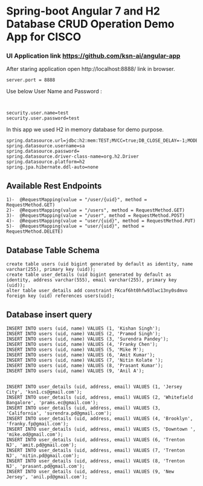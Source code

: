 # Spring-boot Angular 7 and H2 Database CRUD Operation Demo App for CISCO

### UI Application link   https://github.com/ksn-ai/angular-app


After staring application open http://localhost:8888/ link in browser.
  
```
server.port = 8888

```


Use below User Name and Password :

```


security.user.name=test
security.user.password=test

```

In this app we used H2 in memory database for demo purpose. 



```
spring.datasource.url=jdbc:h2:mem:TEST;MVCC=true;DB_CLOSE_DELAY=-1;MODE=Oracle
spring.datasource.username=sa
spring.datasource.password=
spring.datasource.driver-class-name=org.h2.Driver
spring.datasource.platform=h2
spring.jpa.hibernate.ddl-auto=none
```

## Available Rest Endpoints

```
1)-  @RequestMapping(value = "/user/{uid}", method = RequestMethod.GET)
2)-  @RequestMapping(value = "/users", method = RequestMethod.GET)
3)-  @RequestMapping(value = "/user", method = RequestMethod.POST)
4)-  @RequestMapping(value = "user/{uid}", method = RequestMethod.PUT)
5)-  @RequestMapping(value = "user/{uid}", method = RequestMethod.DELETE)
```

## Database Table Schema

```
create table users (uid bigint generated by default as identity, name varchar(255), primary key (uid));
create table user_details (uid bigint generated by default as identity, address varchar(555), email varchar(255), primary key (uid));
alter table user_details add constraint FKcaf6ht0hfw93lwc13ny0sdmvo foreign key (uid) references users(uid);

```

## Database insert query

```
INSERT INTO users (uid, name) VALUES (1, 'Kishan Singh');
INSERT INTO users (uid, name) VALUES (2, 'Pramod Singh');
INSERT INTO users (uid, name) VALUES (3, 'Surendra Pandey');
INSERT INTO users (uid, name) VALUES (4, 'Franky Chen');
INSERT INTO users (uid, name) VALUES (5, 'Mike M');
INSERT INTO users (uid, name) VALUES (6, 'Amit Kumar');
INSERT INTO users (uid, name) VALUES (7, 'Nitin Kolate ');
INSERT INTO users (uid, name) VALUES (8, 'Prasant Kumar');
INSERT INTO users (uid, name) VALUES (9, 'Anil A');


INSERT INTO user_details (uid, address, email) VALUES (1, 'Jersey City', 'ksn1.cs@gmail.com');
INSERT INTO user_details (uid, address, email) VALUES (2, 'Whitefield Bangalore', 'prams.ec@gmail.com');
INSERT INTO user_details (uid, address, email) VALUES (3, 'California', 'surendra.pd@gmail.com');
INSERT INTO user_details (uid, address, email) VALUES (4, 'Brooklyn', 'franky.fp@gmail.com');
INSERT INTO user_details (uid, address, email) VALUES (5, 'Downtown ', 'mike.od@gmail.com');
INSERT INTO user_details (uid, address, email) VALUES (6, 'Trenton NJ', 'amit.pd@gmail.com');
INSERT INTO user_details (uid, address, email) VALUES (7, 'Trenton NJ', 'nitin.pd@gmail.com');
INSERT INTO user_details (uid, address, email) VALUES (8, 'Trenton NJ', 'prasant.pd@gmail.com');
INSERT INTO user_details (uid, address, email) VALUES (9, 'New Jersey', 'anil.pd@gmail.com');

```




